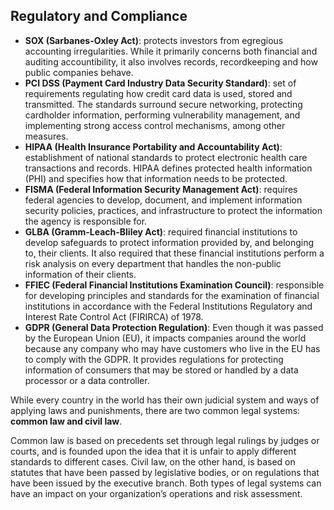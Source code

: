 ## Regulatory and Compliance
- **SOX (Sarbanes-Oxley Act)**: protects investors from egregious accounting irregularities. While it primarily concerns both financial and auditing accountibility, it also involves records, recordkeeping and how public companies behave.
- **PCI DSS (Payment Card Industry Data Security Standard)**: set of requirements regulating how credit card data is used, stored and transmitted. The standards surround secure networking, protecting cardholder information, performing vulnerability management, and implementing strong access control mechanisms, among other measures.
- **HIPAA (Health Insurance Portability and Accountability Act)**: establishment of national standards to protect electronic health care transactions and records. HIPAA defines protected health information (PHI) and specifies how that information needs to be protected.
- **FISMA (Federal Information Security Management Act)**: requires federal agencies to develop, document, and implement information security policies, practices, and infrastructure to protect the information the agency is responsible for.
- **GLBA (Gramm-Leach-Bliley Act)**: required financial institutions to develop safeguards to protect information provided by, and belonging to, their clients. It also required that these financial institutions perform a risk analysis on every department that handles the non-public information of their clients.
- **FFIEC (Federal Financial Institutions Examination Council)**: responsible for developing principles and standards for the examination of financial institutions in accordance with the Federal Institutions Regulatory and Interest Rate Control Act (FIRIRCA) of 1978.
- **GDPR (General Data Protection Regulation)**: Even though it was passed by the European Union (EU), it impacts companies around the world because any company who may have customers who live in the EU has to comply with the GDPR. It provides regulations for protecting information of consumers that may be stored or handled by a data processor or a data controller.

While every country in the world has their own judicial system and ways of applying laws and punishments, there are two common legal systems: **common law and civil law**. 

Common law is based on precedents set through legal rulings by judges or courts, and is founded upon the idea that it is unfair to apply different standards to different cases. Civil law, on the other hand, is based on statutes that have been passed by legislative bodies, or on regulations that have been issued by the executive branch. Both types of legal systems can have an impact on your organization’s operations and risk assessment.


